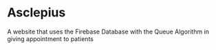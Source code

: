 # Asclepius
A website that uses the Firebase Database with the Queue Algorithm in giving appointment to patients

